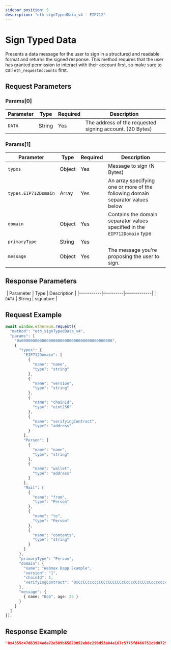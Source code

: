 ```yaml
---
sidebar_position: 5
description: "eth-signTypedData_v4 - EIP712"
---
```


# Sign Typed Data

Presents a data message for the user to sign in a structured and readable format and returns the signed response. This method requires that the user has granted permission to interact with their account first, so make sure to call `eth_requestAccounts` first.

## Request Parameters

### Params\[0\]

| Parameter | Type   | Required | Description                                              |
| --------- | ------ | -------- | -------------------------------------------------------- |
| `DATA`    | String | Yes      | The address of the requested signing account. (20 Bytes) |

### Params\[1\]

| Parameter            | Type   | Required | Description                                                                    |
| -------------------- | ------ | -------- | ------------------------------------------------------------------------------ |
| `types`              | Object | Yes      | Message to sign (N Bytes)                                                      |
| `types.EIP712Domain` | Array  | Yes      | An array specifying one or more of the following domain separator values below |
| `domain`             | Object | Yes      | Contains the domain separator values specified in the `EIP712Domain` type      |
| `primaryType`        | String | Yes      |                                                                                |
| `message`            | Object | Yes      | The message you're proposing the user to sign.                                 |

## Response Parameters

​
| Parameter | Type | Description |
|-----------|----------|-------------|
| `DATA` | String | signature |

## Request Example

```typescript
await window.ethereum.request({
  "method": "eth_signTypedData_v4",
  "params": [
    "0x0000000000000000000000000000000000000000",
    {
      "types": {
        "EIP712Domain": [
          {
            "name": "name",
            "type": "string"
          },
          {
            "name": "version",
            "type": "string"
          },
          {
            "name": "chainId",
            "type": "uint256"
          },
          {
            "name": "verifyingContract",
            "type": "address"
          }
        ],
        "Person": [
          {
            "name": "name",
            "type": "string"
          },
          {
            "name": "wallet",
            "type": "address"
          }
        ],
        "Mail": [
          {
            "name": "from",
            "type": "Person"
          },
          {
            "name": "to",
            "type": "Person"
          },
          {
            "name": "contents",
            "type": "string"
          }
        ]
      },
      "primaryType": "Person",
      "domain": {
        "name": "Webmax Dapp Example",
        "version": "1",
        "chainId": 1,
        "verifyingContract": "0xCcCCccccCCCCcCCCCCCcCcCccCcCCCcCcccccccC"
      },
      "message": {
        { name: "Bob", age: 25 }
      }
    }
  ]
});
```

## Response Example

```json
"0x4355c47d63924e8a72e509b65029052eb6c299d53a04e167c5775fd466751c9d07299936d304c153f6443dfa05f40ff007d72911b6f72307f996231605b915621c"
```

​
